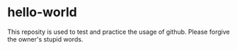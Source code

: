 # hello-world
This reposity is used to test and practice the usage of github.
Please forgive the owner's stupid words.
